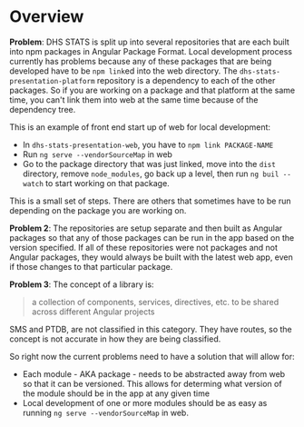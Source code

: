 # Overview

**Problem**: DHS STATS is split up into several repositories that are each built into npm packages in Angular Package Format. Local development process currently has problems because any of these packages that are being developed have to be `npm link`ed into the web directory. The `dhs-stats-presentation-platform` repository is a dependency to each of the other packages. So if you are working on a package and that platform at the same time, you can't link them into web at the same time because of the dependency tree.

This is an example of front end start up of web for local development:

* In `dhs-stats-presentation-web`, you have to `npm link PACKAGE-NAME`
* Run `ng serve --vendorSourceMap` in web
* Go to the package directory that was just linked, move into the `dist` directory, remove `node_modules`, go back up a level, then run `ng buil --watch` to start working on that package.

This is a small set of steps. There are others that sometimes have to be run depending on the package you are working on.

**Problem 2**: The repositories are setup separate and then built as Angular packages so that any of those packages can be run in the app based on the version specified. If all of these repositories were not packages and not Angular packages, they would always be built with the latest web app, even if those changes to that particular package.

**Problem 3**: The concept of a library is:

> a collection of components, services, directives, etc. to be shared across different Angular projects

SMS and PTDB, are not classified in this category. They have routes, so the concept is not accurate in how they are being classified.

So right now the current problems need to have a solution that will allow for:

* Each module - AKA package - needs to be abstracted away from web so that it can be versioned. This allows for determing what version of the module should be in the app at any given time
* Local development of one or more modules should be as easy as running `ng serve --vendorSourceMap` in web.

